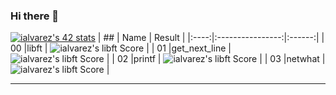 ### Hi there 👋

<!--
**cacharri/cacharri** is a ✨ _special_ ✨ repository because its `README.md` (this file) appears on your GitHub profile.

Here are some ideas to get you started:

- 🔭 I’m currently working on ...
- 🌱 I’m currently learning ...
- 👯 I’m looking to collaborate on ...
- 🤔 I’m looking for help with ...
- 💬 Ask me about ...
- 📫 How to reach me: ...
- 😄 Pronouns: ...
- ⚡ Fun fact: ...
-->
[![ialvarez's 42 stats](https://badge42.herokuapp.com/api/stats/ialvarez?privacyEmail=true)](https://github.com/JaeSeoKim/badge42)
|  ##  |			Name				| Result |
|:----:|:----------------:|:------:|
|  00  |libft							          | ![ialvarez's libft Score](https://badge42.herokuapp.com/api/project/ialvarez/Libft) |
|  01  |get_next_line			          | ![ialvarez's libft Score](https://badge42.herokuapp.com/api/project/ialvarez/get_next_line) |
|  02  |printf        		          | ![ialvarez's libft Score](https://badge42.herokuapp.com/api/project/ialvarez/ft_printf) |
|  03  |netwhat        		          | ![ialvarez's libft Score](https://badge42.herokuapp.com/api/project/ialvarez/netwhat) |

---

